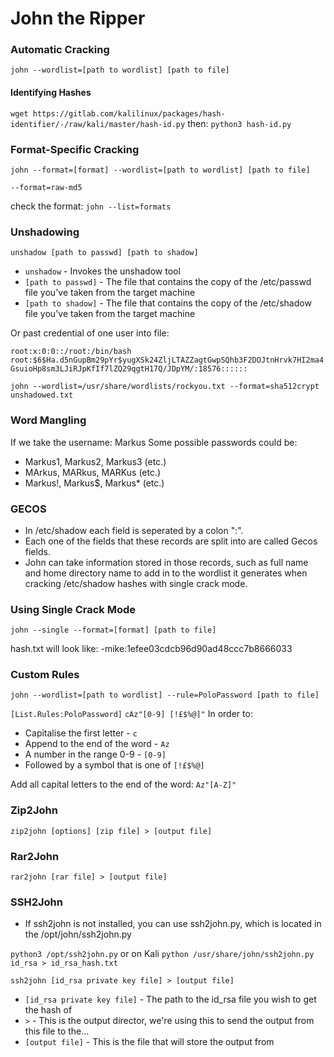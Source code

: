 # John the Ripper

### Automatic Cracking

`john --wordlist=[path to wordlist] [path to file]`

#### Identifying Hashes

`wget https://gitlab.com/kalilinux/packages/hash-identifier/-/raw/kali/master/hash-id.py` then: `python3 hash-id.py`

### Format-Specific Cracking

`john --format=[format] --wordlist=[path to wordlist] [path to file]`

`--format=raw-md5`

check the format: `john --list=formats`

### Unshadowing

`unshadow [path to passwd] [path to shadow]`

* `unshadow` - Invokes the unshadow tool
* `[path to passwd]` - The file that contains the copy of the /etc/passwd file you've taken from the target machine
* `[path to shadow]` - The file that contains the copy of the /etc/shadow file you've taken from the target machine

Or past credential of one user into file:

`root:x:0:0::/root:/bin/bash root:$6$Ha.d5nGupBm29pYr$yugXSk24ZljLTAZZagtGwpSQhb3F2DOJtnHrvk7HI2ma4GsuioHp8sm3LJiRJpKfIf7lZQ29qgtH17Q/JDpYM/:18576::::::`

`john --wordlist=/usr/share/wordlists/rockyou.txt --format=sha512crypt unshadowed.txt`

### Word Mangling

If we take the username: Markus Some possible passwords could be:

* Markus1, Markus2, Markus3 (etc.)
* MArkus, MARkus, MARKus (etc.)
* Markus!, Markus$, Markus\* (etc.)

### GECOS

* In /etc/shadow each field is seperated by a colon ":".
* Each one of the fields that these records are split into are called Gecos fields.
* John can take information stored in those records, such as full name and home directory name to add in to the wordlist it generates when cracking /etc/shadow hashes with single crack mode.

### Using Single Crack Mode

`john --single --format=[format] [path to file]`

hash.txt will look like: -mike:1efee03cdcb96d90ad48ccc7b8666033

### Custom Rules

`john --wordlist=[path to wordlist] --rule=PoloPassword [path to file]`

`[List.Rules:PoloPassword]` `cAz"[0-9] [!£$%@]"` In order to:

* Capitalise the first letter - `c`
* Append to the end of the word - `Az`
* A number in the range 0-9 - `[0-9]`
* Followed by a symbol that is one of `[!£$%@]`

Add all capital letters to the end of the word: `Az"[A-Z]"`

### Zip2John

`zip2john [options] [zip file] > [output file]`

### Rar2John

`rar2john [rar file] > [output file]`

### SSH2John

* If ssh2john is not installed, you can use ssh2john.py, which is located in the /opt/john/ssh2john.py

`python3 /opt/ssh2john.py` or on Kali `python /usr/share/john/ssh2john.py id_rsa > id_rsa_hash.txt`

`ssh2john [id_rsa private key file] > [output file]`

* `[id_rsa private key file]` - The path to the id\_rsa file you wish to get the hash of
* `>` - This is the output director, we're using this to send the output from this file to the...
* `[output file]` - This is the file that will store the output from

